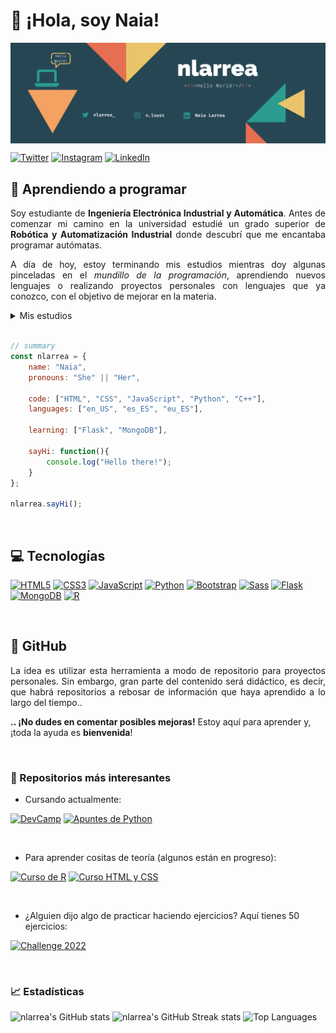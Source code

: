 # 👋 ¡Hola, soy Naia!

<img align="center" src="./nlarrea-github-banner.png"/>


[![Twitter](https://img.shields.io/badge/@nlarrea__-%231DA1F2.svg?style=flat-square&logo=Twitter&logoColor=white)](https://twitter.com/nlarrea_)
[![Instagram](https://img.shields.io/badge/@n.loust-%23E4405F.svg?style=flat-square&logo=Instagram&logoColor=white)](https://www.instagram.com/n.loust)
[![LinkedIn](https://img.shields.io/badge/Naia_Larrea-%230077B5.svg?style=flat-square&logo=linkedin&logoColor=white)](https://www.linkedin.com/in/naia-larrea/)


<!-- <div align="center">
  <picture>
    <source media="(prefers-color-scheme: dark)" srcset="https://user-images.githubusercontent.com/110897750/189206123-8d8b0980-63a4-41cc-850c-3d603e24b9d4.png">
    <source media="(prefers-color-scheme: light)" srcset="https://user-images.githubusercontent.com/110897750/189229193-4512c056-e934-4338-b5f2-a5131841e22a.png">
    <img width="811" alt="Shows a light header in light color mode and a dark header in dark color mode" src="https://user-images.githubusercontent.com/110897750/189229193-4512c056-e934-4338-b5f2-a5131841e22a.png">
  </picture>
</div> -->


## 🌱 Aprendiendo a programar

<p align="justify">Soy estudiante de <strong>Ingeniería Electrónica Industrial y Automática</strong>.
Antes de comenzar mi camino en la universidad estudié un grado superior de <strong>Robótica y Automatización Industrial</strong> donde descubrí que me encantaba programar autómatas.</p>

<p align="justify">A día de hoy, estoy terminando mis estudios mientras doy algunas pinceladas en el <i>mundillo de la programación</i>, aprendiendo nuevos lenguajes o realizando proyectos personales con lenguajes que ya conozco, con el objetivo de mejorar en la materia.</p>

<!-- desplegable sobre mis estudios: -->
<details><summary>Mis estudios</summary>
  <ul> <!-- lista con mis estudios realizados -->
    <li type="disc">Coding Foundations, impartido por Bottega University</li>
    <li type="disc">Ingeniería Electrónica Industrial y Automática, en la Escuela de Ingenieros de Bilbao</li>
    <li type="disc">Certificados de HTML, CSS y JavaScript</li>
    <li type="disc">Especialización en Gestión de medios de producción en la industria altamente automatizada</li>
    <li type="disc">Grado superior de Robótica y Automatización Industrial</li>
    <li type="disc">Aprendiendo: React, Python para Backend, ...</li>
  </ul>
</details>

<br>

```javascript
// summary
const nlarrea = {
    name: "Naia",
    pronouns: "She" || "Her",
    
    code: ["HTML", "CSS", "JavaScript", "Python", "C++"],
    languages: ["en_US", "es_ES", "eu_ES"],
    
    learning: ["Flask", "MongoDB"],
    
    sayHi: function(){
        console.log("Hello there!");
    }
};

nlarrea.sayHi();
```

<br>


## 💻 Tecnologías

[![HTML5](https://img.shields.io/badge/html5-E34F26?style=for-the-badge&logo=html5&logoColor=white)](https://htmlreference.io/)
[![CSS3](https://img.shields.io/badge/css3-1572B6?style=for-the-badge&logo=css3&logoColor=white)](https://cssreference.io/)
[![JavaScript](https://img.shields.io/badge/javascript-323330?style=for-the-badge&logo=javascript&logoColor=F7DF1E)](https://www.javascript.com/)
[![Python](https://img.shields.io/badge/python-3776AB?style=for-the-badge&logo=python&logoColor=F2BD25)](https://www.python.org/)
[![Bootstrap](https://img.shields.io/badge/bootstrap-7952B3?style=for-the-badge&logo=bootstrap&logoColor=white)](https://getbootstrap.com/)
[![Sass](https://img.shields.io/badge/Sass-CC6699?style=for-the-badge&logo=Sass&logoColor=white)](https://sass-lang.com/)
[![Flask](https://img.shields.io/badge/Flask-181717?style=for-the-badge&logo=Flask&logoColor=white)](https://flask.palletsprojects.com/en/2.2.x/)
[![MongoDB](https://img.shields.io/badge/MongoDB-47A248?style=for-the-badge&logo=MongoDB&logoColor=white)](https://www.mongodb.com/)
[![R](https://img.shields.io/badge/r-276DC3?style=for-the-badge&logo=R&logoColor=white)](https://posit.co/)


<br>


## 📌 GitHub
<p align="justify">La idea es utilizar esta herramienta a modo de repositorio para proyectos personales. Sin embargo, gran parte del contenido será didáctico, es decir, que habrá repositorios a rebosar de información que haya aprendido a lo largo del tiempo..</p>

<strong>.. ¡No dudes en comentar posibles mejoras!</strong> Estoy aquí para aprender y, ¡toda la ayuda es <strong>bienvenida</strong>!


<br>


### 📒 Repositorios más interesantes

* Cursando actualmente:

[![DevCamp](https://github-readme-stats.vercel.app/api/pin/?username=nlarrea&repo=DevCamp&show_owner=true&title_color=E95678E6&text_color=2e303e&icon_color=b877dbe6)](https://github.com/nlarrea/DevCamp)
[![Apuntes de Python](https://github-readme-stats.vercel.app/api/pin/?username=nlarrea&repo=apuntes-de-python&show_owner=true&title_color=E95678E6&text_color=2e303e&icon_color=b877dbe6)](https://github.com/nlarrea/apuntes-de-python)

<br>

* Para aprender cositas de teoría (algunos están en progreso):

[![Curso de R](https://github-readme-stats.vercel.app/api/pin/?username=nlarrea&repo=R-desde-cero&show_owner=true&title_color=E95678E6&text_color=2E303E&icon_color=B877DBE6)](https://github.com/nlarrea/R-desde-cero)
[![Curso HTML y CSS](https://github-readme-stats.vercel.app/api/pin/?username=nlarrea&repo=Curso-HTML-CSS&show_owner=true&title_color=E95678E6&text_color=2E303E&icon_color=B877DBE6)](https://github.com/nlarrea/Curso-HTML-CSS)

<br>

* ¿Alguien dijo algo de practicar haciendo ejercicios? Aquí tienes 50 ejercicios:

[![Challenge 2022](https://github-readme-stats.vercel.app/api/pin/?username=nlarrea&repo=coding-challenge-2022&show_owner=true&title_color=E95678E6&text_color=2E303E&icon_color=B877DBE6)](https://github.com/nlarrea/coding-challenge-2022)


<br>


### 📈 Estadísticas

![nlarrea's GitHub stats](https://github-readme-stats.vercel.app/api?username=nlarrea&show_icons=true&include_all_commits=true&count_private=true&bg_color=2E303E&text_color=FAB795B3&icon_color=B877DBE6&title_color=E95678E6)
![nlarrea's GitHub Streak stats](https://github-readme-streak-stats.herokuapp.com?user=nlarrea&date_format=M%20j%5B%2C%20Y%5D&mode=weekly&background=2E303E&fire=E95678E6&ring=E95678E6&dates=FAB795B3&currStreakNum=B877DBE6&sideNums=E95678E6&currStreakLabel=B877DBE6&sideLabels=E95678E6)
![Top Languages](https://github-readme-stats.vercel.app/api/top-langs/?username=nlarrea&hide_border=false&include_all_commits=true&count_private=true&layout=compact&langs_count=6&card_width=415&bg_color=2E303E&text_color=FAB795B3&title_color=E95678E6)

<!-- INFO
GitHub Stats:
  - Theme customization: https://github.com/anuraghazra/github-readme-stats/blob/master/themes/index.js
  - Customization: https://github.com/anuraghazra/github-readme-stats#themes
Streak Stats:
  - Customization: https://github.com/DenverCoder1/github-readme-streak-stats
-->
